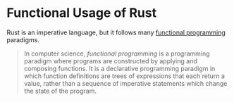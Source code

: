 # Functional Usage of Rust

Rust is an imperative language, but it follows many
[functional programming](https://en.wikipedia.org/wiki/Functional_programming) paradigms.

> In computer science, *functional programming* is a programming paradigm where
> programs are constructed by applying and composing functions.
> It is a declarative programming paradigm in which function definitions are
> trees of expressions that each return a value, rather than a sequence of
> imperative statements which change the state of the program.
